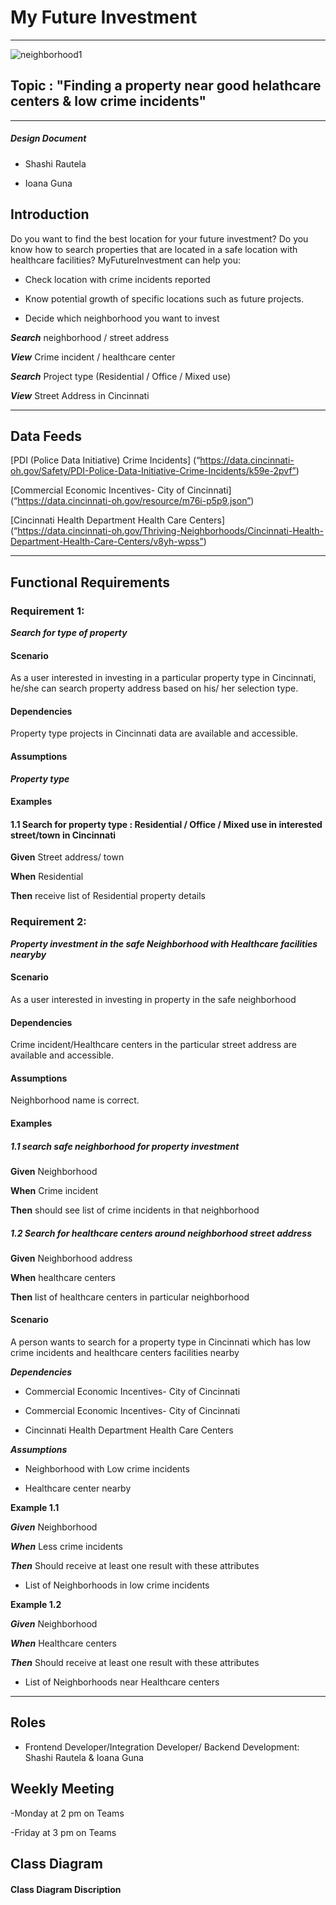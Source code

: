# My Future Investment
---

![neighborhood1](https://user-images.githubusercontent.com/47906013/111054373-31003980-843a-11eb-8a5f-7c090de88f7c.jpg)

## Topic : "Finding a property near good helathcare centers & low crime incidents"
-------

##### Design Document

- Shashi Rautela

- Ioana Guna

## Introduction

Do you want to find the best location for your future investment? Do you know how to search properties that are located in a safe location with healthcare facilities? MyFutureInvestment can help you:

-	Check location with crime incidents reported 

-	Know potential growth of specific locations such as future projects.
 
- Decide which neighborhood you want to invest



***Search***  neighborhood / street address

***View***  Crime incident / healthcare center

***Search***  Project type (Residential / Office / Mixed use)

***View***  Street Address in Cincinnati 

________________________________________
## Data Feeds

[PDI (Police Data Initiative) Crime Incidents] (“https://data.cincinnati-oh.gov/Safety/PDI-Police-Data-Initiative-Crime-Incidents/k59e-2pvf”)


[Commercial Economic Incentives- City of Cincinnati] (“https://data.cincinnati-oh.gov/resource/m76i-p5p9.json”)

[Cincinnati Health Department Health Care Centers] (“https://data.cincinnati-oh.gov/Thriving-Neighborhoods/Cincinnati-Health-Department-Health-Care-Centers/v8yh-wpss”)

________________________________________
## Functional Requirements

### Requirement 1: 

***Search for type of property***


#### Scenario

As a user interested in investing in a particular property type in Cincinnati,  he/she can search property address based on his/ her selection type. 

#### Dependencies

Property type projects in Cincinnati data are available and accessible.

#### Assumptions


***Property type***


#### Examples

#### 1.1 Search for property type : Residential / Office / Mixed use in interested street/town in Cincinnati

**Given**  Street address/ town

**When**  Residential

**Then**  receive list of Residential property details




### Requirement 2: 

***Property investment in the safe Neighborhood with Healthcare facilities nearyby***

#### Scenario

As a user interested in investing in property in the safe neighborhood 

#### Dependencies

Crime incident/Healthcare centers in the particular street address are available and accessible.

#### Assumptions

Neighborhood name is correct.



#### Examples

##### 1.1  search safe neighborhood for property investment

**Given**  Neighborhood

**When**  Crime incident 


**Then** should see list of crime incidents in that neighborhood 


##### 1.2 Search for healthcare centers around neighborhood street address

**Given**   Neighborhood address

**When** 	 healthcare centers

**Then** list of healthcare centers in particular neighborhood 


#### Scenario

A person wants to search for a property type in Cincinnati which has low crime incidents and healthcare centers facilities nearby

***Dependencies***

- Commercial Economic Incentives- City of Cincinnati
 
- Commercial Economic Incentives- City of Cincinnati

- Cincinnati Health Department Health Care Centers



***Assumptions***

- Neighborhood with Low crime incidents

- Healthcare center nearby

**Example 1.1**

***Given***  Neighborhood 

***When***  Less crime incidents 

***Then*** Should receive at least one result with these attributes

- List of Neighborhoods in low crime incidents 

**Example 1.2**

***Given***  Neighborhood 

***When***  Healthcare centers 

***Then*** Should receive at least one result with these attributes

- List of Neighborhoods near Healthcare centers

________________________________________

## Roles
- Frontend Developer/Integration Developer/ Backend Development: Shashi Rautela & Ioana Guna 

## Weekly Meeting 

-Monday at 2 pm on Teams

-Friday at 3 pm on Teams


## Class Diagram


#### Class Diagram Discription




